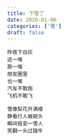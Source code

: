 ```yaml
---
title: 下雪了
date: 2020-01-06
categories: ['雪']
draft: false
---
```


```
昨夜下白灰
这一堆
那一堆
朋友圈里
也一堆
汽车不敢跑
飞机不敢飞
```

```
雪像梨花开满楼
静看行人被砸头 
瞬间摇变一雪人 
笑翻一头过路牛
```
